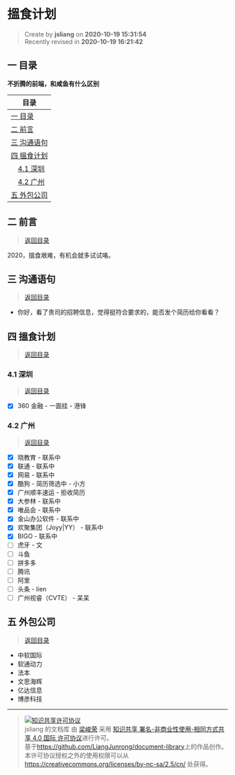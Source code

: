 搵食计划
===

> Create by **jsliang** on **2020-10-19 15:31:54**  
> Recently revised in **2020-10-19 16:21:42**

<!-- 目录开始 -->
## <a name="chapter-one" id="chapter-one"></a>一 目录

**不折腾的前端，和咸鱼有什么区别**

| 目录 |
| --- |
| [一 目录](#chapter-one) |
| <a name="catalog-chapter-two" id="catalog-chapter-two"></a>[二 前言](#chapter-two) |
| <a name="catalog-chapter-three" id="catalog-chapter-three"></a>[三 沟通语句](#chapter-three) |
| <a name="catalog-chapter-four" id="catalog-chapter-four"></a>[四 搵食计划](#chapter-four) |
| &emsp;[4.1 深圳](#chapter-four-one) |
| &emsp;[4.2 广州](#chapter-four-two) |
| <a name="catalog-chapter-five" id="catalog-chapter-five"></a>[五 外包公司](#chapter-five) |
<!-- 目录结束 -->

## <a name="chapter-two" id="chapter-two"></a>二 前言

> [返回目录](#chapter-one)

2020，搵食艰难，有机会就多试试咯。

## <a name="chapter-three" id="chapter-three"></a>三 沟通语句

> [返回目录](#chapter-one)

* 你好，看了贵司的招聘信息，觉得挺符合要求的，能否发个简历给你看看？

## <a name="chapter-four" id="chapter-four"></a>四 搵食计划

> [返回目录](#chapter-one)

### <a name="chapter-four-one" id="chapter-four-one"></a>4.1 深圳

> [返回目录](#chapter-one)

* [x] 360 金融 - 一面挂 - 港锋

### <a name="chapter-four-two" id="chapter-four-two"></a>4.2 广州

> [返回目录](#chapter-one)

* [x] 晓教育 - 联系中
* [x] 联通 - 联系中
* [x] 网易 - 联系中
* [x] 酷狗 - 简历筛选中 - 小方
* [x] 广州顺丰速运 - 拒收简历
* [x] 大参林 - 联系中
* [x] 唯品会 - 联系中
* [x] 金山办公软件 - 联系中
* [x] 欢聚集团（Joyy|YY） - 联系中
* [x] BIGO - 联系中
* [ ] 虎牙 - 文
* [ ] 斗鱼
* [ ] 拼多多
* [ ] 腾讯
* [ ] 阿里
* [ ] 头条 - lien
* [ ] 广州视睿（CVTE） - 呆呆

## <a name="chapter-five" id="chapter-five"></a>五 外包公司

> [返回目录](#chapter-one)

* 中软国际
* 软通动力
* 法本
* 文思海辉
* 亿达信息
* 博彦科技

---

> <a rel="license" href="http://creativecommons.org/licenses/by-nc-sa/4.0/"><img alt="知识共享许可协议" style="border-width:0" src="https://i.creativecommons.org/l/by-nc-sa/4.0/88x31.png" /></a><br /><span xmlns:dct="http://purl.org/dc/terms/" property="dct:title">jsliang 的文档库</span> 由 <a xmlns:cc="http://creativecommons.org/ns#" href="https://github.com/LiangJunrong/document-library" property="cc:attributionName" rel="cc:attributionURL">梁峻荣</a> 采用 <a rel="license" href="http://creativecommons.org/licenses/by-nc-sa/4.0/">知识共享 署名-非商业性使用-相同方式共享 4.0 国际 许可协议</a>进行许可。<br />基于<a xmlns:dct="http://purl.org/dc/terms/" href="https://github.com/LiangJunrong/document-library" rel="dct:source">https://github.com/LiangJunrong/document-library</a>上的作品创作。<br />本许可协议授权之外的使用权限可以从 <a xmlns:cc="http://creativecommons.org/ns#" href="https://creativecommons.org/licenses/by-nc-sa/2.5/cn/" rel="cc:morePermissions">https://creativecommons.org/licenses/by-nc-sa/2.5/cn/</a> 处获得。